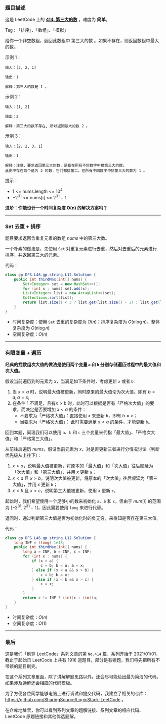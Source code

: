 ### 题目描述

这是 LeetCode 上的 **[414. 第三大的数](https://leetcode-cn.com/problems/third-maximum-number/solution/gong-shui-san-xie-yi-ti-shuang-jie-pai-x-pmln/)** ，难度为 **简单**。

Tag : 「排序」、「数组」、「模拟」

给你一个非空数组，返回此数组中 第三大的数 。如果不存在，则返回数组中最大的数。

示例 1：
```
输入：[3, 2, 1]

输出：1

解释：第三大的数是 1 。
```
示例 2：
```
输入：[1, 2]

输出：2

解释：第三大的数不存在, 所以返回最大的数 2 。
```
示例 3：
```
输入：[2, 2, 3, 1]

输出：1

解释：注意，要求返回第三大的数，是指在所有不同数字中排第三大的数。
此例中存在两个值为 2 的数，它们都排第二。在所有不同数字中排第三大的数为 1 。
```

提示：
* 1 <= nums.length <= $10^4$
* $-2^{31}$ <= nums[i] <= $2^{31} - 1$

**进阶：你能设计一个时间复杂度 O(n) 的解决方案吗？**

---

### Set 去重 + 排序

题目要求返回含重复元素的数组 $nums$ 中的第三大数。

一个朴素的做法是，先使用 `Set` 对重复元素进行去重，然后对去重后的元素进行排序，并返回第三大的元素。

代码：
```Java
class gp.DFS.L46.gp.string.L12.Solution {
    public int thirdMax(int[] nums) {
        Set<Integer> set = new HashSet<>();
        for (int x : nums) set.add(x);
        List<Integer> list = new ArrayList<>(set);
        Collections.sort(list);
        return list.size() < 3 ? list.get(list.size() - 1) : list.get(list.size() - 3); 
    }
}
```
* 时间复杂度：使用 `Set` 去重的复杂度为 $O(n)$；排序复杂度为 $O(n\log{n})$。整体复杂度为 $O(n\log{n})$
* 空间复杂度：$O(n)$

---

### 有限变量 + 遍历

**经典的找数组次大值的做法是使用两个变量 `a` 和 `b` 分别存储遍历过程中的最大值和次大值。**

假设当前遍历到的元素为 $x$，当满足如下条件时，考虑更新 `a` 或者 `b`:
1. 当 $x > a$ 时，说明最大值被更新，同时原来的最大值沦为次大值。即有 $b = a; a = x;$
2. 在条件 $1$ 不满足，且有$x > b$ 时，此时可以根据是否有「严格次大值」的要求，而决定是否要增加 $x < a$ 的条件：
    * 不要求为「严格次大值」：直接使用 $x$ 来更新 `b`，即有 $b = x$；
    * 当要求为「严格次大值」： 此时需要满足 $x < a$ 的条件，才能更新 `b`。

回到本题，同理我们可以使用 `a`、`b` 和 `c` 三个变量来代指「最大值」、「严格次大值」和「严格第三大值」。

从前往后遍历 $nums$，假设当前元素为 $x$，对是否更新三者进行分情况讨论（判断优先级从上往下）：

1. $x > a$，说明最大值被更新，将原本的「最大值」和「次大值」往后顺延为「次大值」和「第三大值」，并用 $x$ 更新 `a`；
2. $x < a$ 且 $x > b$，说明次大值被更新，将原本的「次大值」往后顺延为「第三大值」，并用 $x$ 更新 `b`；
3. $x < b$ 且 $x > c$，说明第三大值被更新，使用 $x$ 更新 `c`。

起始时，我们希望使用一个足够小的数来初始化 `a`、`b` 和 `c`，但由于 $num[i]$ 的范围为 $[-2^{31}, 2^{31} - 1]$，因此需要使用 `long` 来进行代替。

返回时，通过判断第三大值是否为初始化时的负无穷，来得知是否存在第三大值。

代码：
```Java
class gp.DFS.L46.gp.string.L12.Solution {
    long INF = (long)-1e18;
    public int thirdMax(int[] nums) {
        long a = INF, b = INF, c = INF;
        for (int x : nums) {
            if (x > a) {
                c = b; b = a; a = x;
            } else if (x < a && x > b) {
                c = b; b = x;
            } else if (x < b && x > c) {
                c = x;
            }
        }
        return c != INF ? (int)c : (int)a;
    }
}
```
* 时间复杂度：$O(n)$
* 空间复杂度：$O(1)$

---

### 最后

这是我们「刷穿 LeetCode」系列文章的第 `No.414` 篇，系列开始于 2021/01/01，截止于起始日 LeetCode 上共有 1916 道题目，部分是有锁题，我们将先把所有不带锁的题目刷完。

在这个系列文章里面，除了讲解解题思路以外，还会尽可能给出最为简洁的代码。如果涉及通解还会相应的代码模板。

为了方便各位同学能够电脑上进行调试和提交代码，我建立了相关的仓库：https://github.com/SharingSource/LogicStack-LeetCode 。

在仓库地址里，你可以看到系列文章的题解链接、系列文章的相应代码、LeetCode 原题链接和其他优选题解。

